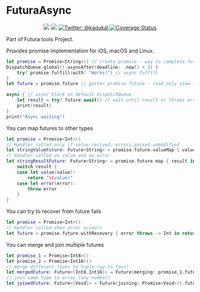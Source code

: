 # FuturaAsync

<p align="center">
    <img src="https://travis-ci.org/kaqu/FuturaAsync.svg?branch=master" />
    <img src="https://img.shields.io/badge/Swift-4.1-brightgreen.svg" />
    <a href="https://twitter.com/kaqukal">
        <img src="https://img.shields.io/badge/contact-@kaqukal-blue.svg?style=flat" alt="Twitter: @kaqukal" />
    </a>
    <a href='https://coveralls.io/github/kaqu/FuturaAsync?branch=master'><img src='https://coveralls.io/repos/github/kaqu/FuturaAsync/badge.svg?branch=master' alt='Coverage Status' /></a>
</p>


Part of Futura tools Project.

Provides promise implementation for iOS, macOS and Linux.

```swift
let promise = Promise<String>() // create promise - way to complete future
DispatchQueue.global().asyncAfter(deadline: .now() + 3) {
    try? promise.fulfill(with: "Works!") // async fulfill
}
let future = promise.future // gather promise future - read only view for async state

async { // async block on default DispatchQueue
    let result = try? future.await() // wait until result or throws error
    print(result)
}
print("Async waiting")
```

You can map futures to other types
```swift
let promise = Promise<Int>()
// Handler called only if value recived, errors passed unmodified
let stringValueFuture: Future<String> = promise.future.valueMap { value in return "\(value)" }
// Handler called on value and on error
let stringResultFuture: Future<String> = promise.future.map { result in 
    switch result {
    case let value(value):
        return "\(value)" 
    case let error(error):
        throw error
    }
}
```

You can try to recover from future fails
```swift
let promise = Promise<Int>()
// Handler called when error occours
let future = promise.future.withRecovery { error throws -> Int in return 0 }
```

You can merge and join multiple futures
```swift
let promise_1 = Promise<Int8>()
let promise_2 = Promise<Int16>()
// merge different types to tuple (up to four)
let mergedFuture: Future<(Int8,Int16)> = Future(merging: promise_1.future, promise_2.future)
// join same type to array (any number)
let joinedFuture: Future<[Void]> = Future(joining: Promise<Void>().future, Promise<Void>().future, Promise<Void>().future)

```

